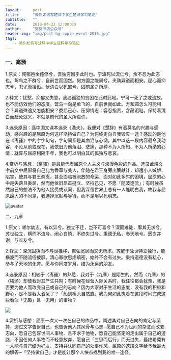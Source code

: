 ```yaml
---
layout:     post
title:      "教你如何写楚辞中学生楚辞学习笔记"
subtitle:   ""
date:       2018-04-22 12:00:00
author:     "努努书坊公众号"
header-img: "img/post-bg-apple-event-2015.jpg"
tags:
    - 教你如何写楚辞中学生楚辞学习笔记
---
```


### 一、离骚

1.原文：忳郁邑余侘傺兮，吾独穷困乎此时也。宁溘死以流亡兮，余不忍为此态也。鸷鸟之不群兮，自前世而固然。何方圜之能周兮，夫孰异道而相安。屈心而抑志兮，忍尤而攘诟。伏清白以死直兮，固前圣之所厚。

2.释文：忧愁、抑郁又失意，我必孤独的穷困在此时此地。宁可一死了之或流放，也不能仿效他们的态度。鹫鸟一向是单飞的，自前世就如此。方和圆怎么可能相合？异道殊途又怎能相安？委屈己心、压抑情志；容忍指责，含藏诟耻。保持着清白而赴死就义，本就是前代的圣人所嘉许。

3.选录原因：高中国文课本选录《渔夫》，我便对《楚辞》有着莫名的兴趣与感动，感兴趣的是屈原为何这样坚持做自己？为何终走向自我毁灭一途？感动的是他在《离骚》中的字字句句，字句间都是其血泪与心恸，其中以这一段内容最令我动容，不论从前或现在，我依旧为他落泪、悲痛，那种不为人所知、不为人所纳的心情；就算与屈原相隔千年，我也可以明白其的孤独与悲哀。

4.赏析与感想：（离骚）是最能代表屈原个人主义与浪漫色彩的作品。选录此段文字前文中屈原将自己比为香草与美人，伴随在君王身旁出策献计，却遭小人嫉妒、陷害，使其与君王疏离，甚至面临被流放的命运，面对如此多舛的困境，屈原的心中是失落且委屈，然而他依旧昂首挺立、坚持己见，不愿「随波逐流」；有时候虽然自己的想法不为他人接受或认同，但我深信世界上总有一人能明白我，故我与屈原最大的不同是，我选择沉默与等待，而不是用以死明志。


![avatar](https://ruanwenku.com/img/shanda3.jpg)


二、九章  

1.原文：嗟尔幼志，有以异兮。独立不迁，岂不可喜兮？深固难徙，廓其无求兮。苏世独立，横而不流兮。闭心自慎，不终失过兮。秉德无私，参天地兮。愿岁并谢，与长友兮。

2.释文：深沉固执而不与世推移，恢弘宽廓而又无所求。苏醒于浊世特立独行，能横波而不随流俗披靡。清心寡欲思虑缜密，始终不会有过失。秉持道德没有私心，参与了天地的化育。愿与你同度岁月，结为永远的朋友。

3.选录原因：相较于〈离骚〉的熟悉，我对于〈九章〉是陌生的。然而〈九章〉的〈橘颂〉却使我对其产生共鸣；有时候在经营人际关系时，我往往都会犹豫，我是否要为他人而改变自己或自己的志向？因为大家对于生活的态度，没有我的积极和野心，是不是我太着急了？「船到桥头自然直」我为何如此执着在这段时间完成这些看似「无趣」且「无用」的事物？

![](https://mmbiz.qpic.cn/mmbiz_jpg/Qh4iaFfcEiaPkGFJO4UdvXQ9icsYcxs6KsW56IA4rzo2zUayAePZ5mIAEACzdDITweZng0wZsz9Mg7f74ZHlYjtNg/640?wx_fmt=jpeg&tp=webp&wxfrom=5&wx_lazy=1&wx_co=1)

4.赏析与感想：屈原一次又一次在自己的作品中，阐述其对自己志向的肯定与坚持，透过文字告诉自己，也告诉他人其风骨与心志─愿自己不为世间的杂念而改变志向，愿自己包容世间人事物、且不求于他物，愿自己能坚定的走出属于自己的道路，不因任何人事物而不轻意放弃，愿自己「三思而后行」而无过失，最终希冀有一人能与自己结为好友、支持并认同自己的处事作风。屈原的这段文字给予我最大的解答─「坚持做自己」才是能让那个人快点找到我的唯一途径。
